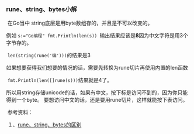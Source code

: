 ###						rune、string、bytes小解

​	在Go当中 string底层是用byte数组存的，并且是不可以改变的。

例如 `s:="Go编程" fmt.Println(len(s)) `输出结果应该是**8**因为中文字符是用3个字节存的。

​	`len(string(rune('编')))`的结果是3

​	如果想要获得我们想要的情况的话，需要先转换为rune切片再使用内置的len函数

​	`fmt.Println(len([]rune(s)))`结果就是4了。

​	所以用string存储unicode的话，如果有中文，按下标是访问不到的，因为你只能得到一个byte。 要想访问中文的话，还是要用rune切片，这样就能按下表访问。

​	参考资料：

​	１、[rune、string、bytes的区别](http://www.golangtc.com/t/528cc004320b52227200000f)

